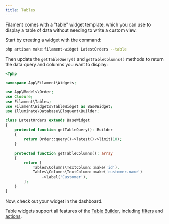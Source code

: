 ```yaml
---
title: Tables
---
```


Filament comes with a "table" widget template, which you can use to display a table of data without needing to write a custom view.

Start by creating a widget with the command:

```bash
php artisan make:filament-widget LatestOrders --table
```

Then update the `getTableQuery()` and `getTableColumns()` methods to return the data query and columns you want to display:

```php
<?php

namespace App\Filament\Widgets;

use App\Models\Order;
use Closure;
use Filament\Tables;
use Filament\Widgets\TableWidget as BaseWidget;
use Illuminate\Database\Eloquent\Builder;

class LatestOrders extends BaseWidget
{
    protected function getTableQuery(): Builder
    {
        return Order::query()->latest()->limit(10);
    }

    protected function getTableColumns(): array
    {
        return [
            Tables\Columns\TextColumn::make('id'),
            Tables\Columns\TextColumn::make('customer.name')
                ->label('Customer'),
        ];
    }
}
```

Now, check out your widget in the dashboard.

Table widgets support all features of the [Table Builder](../../tables), including [filters](../../tables/filters) and [actions](../../tables/actions).
